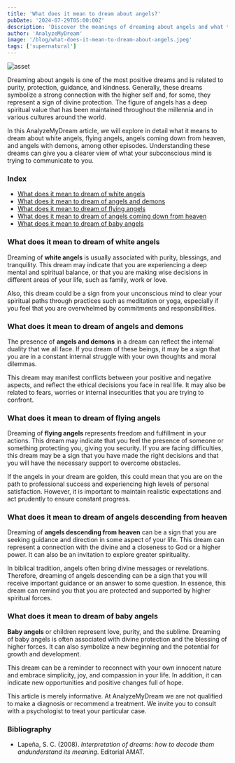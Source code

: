 ```yaml
---
title: 'What does it mean to dream about angels?'
pubDate: '2024-07-29T05:00:00Z'
description: 'Discover the meanings of dreaming about angels and what they could be saying about your life and spirituality.'
author: 'AnalyzeMyDream'
image: '/blog/what-does-it-mean-to-dream-about-angels.jpeg'
tags: ['supernatural']
---
```


![asset](/blog/what-does-it-mean-to-dream-about-angels.jpeg)

Dreaming about angels is one of the most positive dreams and is related to purity, protection, guidance, and kindness. Generally, these dreams symbolize a strong connection with the higher self and, for some, they represent a sign of divine protection. The figure of angels has a deep spiritual value that has been maintained throughout the millennia and in various cultures around the world.

In this AnalyzeMyDream article, we will explore in detail what it means to dream about white angels, flying angels, angels coming down from heaven, and angels with demons, among other episodes. Understanding these dreams can give you a clearer view of what your subconscious mind is trying to communicate to you.

### Index

- [What does it mean to dream of white angels](#what-does-it-mean-to-dream-of-white-angels)
- [What does it mean to dream of angels and demons](#what-does-it-mean-to-dream-of-angels-and-demons)
- [What does it mean to dream of flying angels](#what-does-it-mean-to-dream-of-flying-angels)
- [What does it mean to dream of angels coming down from heaven](#what-does-it-mean-to-dream-of-angels-coming-down-from-heaven)
- [What does it mean to dream of baby angels](#what-does-it-mean-to-dream-of-baby-angels)

### What does it mean to dream of white angels

Dreaming of **white angels** is usually associated with purity, blessings, and tranquility. This dream may indicate that you are experiencing a deep mental and spiritual balance, or that you are making wise decisions in different areas of your life, such as family, work or love.

Also, this dream could be a sign from your unconscious mind to clear your spiritual paths through practices such as meditation or yoga, especially if you feel that you are overwhelmed by commitments and responsibilities.

### What does it mean to dream of angels and demons

The presence of **angels and demons** in a dream can reflect the internal duality that we all face. If you dream of these beings, it may be a sign that you are in a constant internal struggle with your own thoughts and moral dilemmas.

This dream may manifest conflicts between your positive and negative aspects, and reflect the ethical decisions you face in real life. It may also be related to fears, worries or internal insecurities that you are trying to confront.

### What does it mean to dream of flying angels

Dreaming of **flying angels** represents freedom and fulfillment in your actions. This dream may indicate that you feel the presence of someone or something protecting you, giving you security. If you are facing difficulties, this dream may be a sign that you have made the right decisions and that you will have the necessary support to overcome obstacles.

If the angels in your dream are golden, this could mean that you are on the path to professional success and experiencing high levels of personal satisfaction. However, it is important to maintain realistic expectations and act prudently to ensure constant progress.

### What does it mean to dream of angels descending from heaven

Dreaming of **angels descending from heaven** can be a sign that you are seeking guidance and direction in some aspect of your life. This dream can represent a connection with the divine and a closeness to God or a higher power. It can also be an invitation to explore greater spirituality.

In biblical tradition, angels often bring divine messages or revelations. Therefore, dreaming of angels descending can be a sign that you will receive important guidance or an answer to some question. In essence, this dream can remind you that you are protected and supported by higher spiritual forces.

### What does it mean to dream of baby angels

**Baby angels** or children represent love, purity, and the sublime. Dreaming of baby angels is often associated with divine protection and the blessing of higher forces. It can also symbolize a new beginning and the potential for growth and development.

This dream can be a reminder to reconnect with your own innocent nature and embrace simplicity, joy, and compassion in your life. In addition, it can indicate new opportunities and positive changes full of hope.

This article is merely informative. At AnalyzeMyDream we are not qualified to make a diagnosis or recommend a treatment. We invite you to consult with a psychologist to treat your particular case.

### Bibliography

- Lapeña, S. C. (2008). *Interpretation of dreams: how to decode them andunderstand its meaning*. Editorial AMAT.